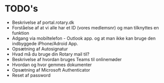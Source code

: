 # TODO's
- Beskrivelse af portal.rotary.dk
- Forståelse af at vi alle har et ID (vores medlemsnr) og man tilknyttes en funktion
- Adgang via mobiltelefon - Outlook app. og at man ikke kan bruge den indbyggede iPhone/Adroid App.
- Opsætning af Autosignatur
- Hvad må du bruge din Rotary mail til?
- Beskrivelse af hvordan bruges Teams til onlinemøder
- Hvordan og hvor gemmes dokumenter
- Opsætning af Microsoft Authenticator
- Reset af password
